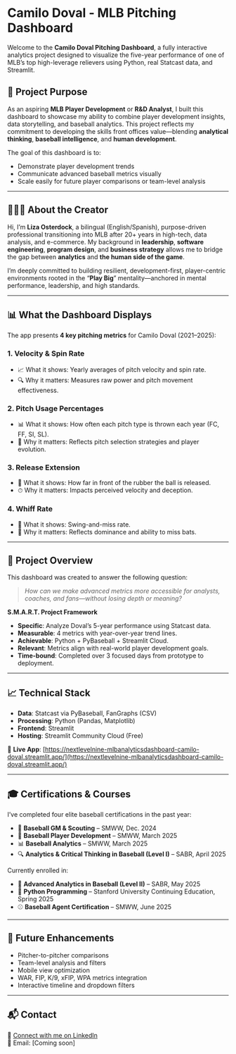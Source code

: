# Camilo Doval - MLB Pitching Dashboard

Welcome to the **Camilo Doval Pitching Dashboard**, a fully interactive analytics project designed to visualize the five-year performance of one of MLB’s top high-leverage relievers using Python, real Statcast data, and Streamlit.

## 🚀 Project Purpose
As an aspiring **MLB Player Development** or **R&D Analyst**, I built this dashboard to showcase my ability to combine player development insights, data storytelling, and baseball analytics. This project reflects my commitment to developing the skills front offices value—blending **analytical thinking**, **baseball intelligence**, and **human development**.

The goal of this dashboard is to:
- Demonstrate player development trends
- Communicate advanced baseball metrics visually
- Scale easily for future player comparisons or team-level analysis

---

## 👩🏻‍💻 About the Creator

Hi, I’m **Liza Osterdock**, a bilingual (English/Spanish), purpose-driven professional transitioning into MLB after 20+ years in high-tech, data analysis, and e-commerce. My background in **leadership**, **software engineering**, **program design**, and **business strategy** allows me to bridge the gap between **analytics** and **the human side of the game**.

I’m deeply committed to building resilient, development-first, player-centric environments rooted in the “**Play Big**” mentality—anchored in mental performance, leadership, and high standards.

---

## 📊 What the Dashboard Displays

The app presents **4 key pitching metrics** for Camilo Doval (2021–2025):

### 1. Velocity & Spin Rate
- 📈 What it shows: Yearly averages of pitch velocity and spin rate.
- 🔍 Why it matters: Measures raw power and pitch movement effectiveness.

### 2. Pitch Usage Percentages
- 📊 What it shows: How often each pitch type is thrown each year (FC, FF, SI, SL).
- 🧠 Why it matters: Reflects pitch selection strategies and player evolution.

### 3. Release Extension
- 🦵 What it shows: How far in front of the rubber the ball is released.
- ⏱ Why it matters: Impacts perceived velocity and deception.

### 4. Whiff Rate
- 💨 What it shows: Swing-and-miss rate.
- 🔑 Why it matters: Reflects dominance and ability to miss bats.

---

## 📄 Project Overview

This dashboard was created to answer the following question:

> *How can we make advanced metrics more accessible for analysts, coaches, and fans—without losing depth or meaning?*

**S.M.A.R.T. Project Framework**  
- **Specific**: Analyze Doval’s 5-year performance using Statcast data.  
- **Measurable**: 4 metrics with year-over-year trend lines.  
- **Achievable**: Python + PyBaseball + Streamlit Cloud.  
- **Relevant**: Metrics align with real-world player development goals.  
- **Time-bound**: Completed over 3 focused days from prototype to deployment.

---

## 📈 Technical Stack
- **Data**: Statcast via PyBaseball, FanGraphs (CSV)
- **Processing**: Python (Pandas, Matplotlib)
- **Frontend**: Streamlit
- **Hosting**: Streamlit Community Cloud (Free)

📎 **Live App**: [https://nextlevelnine-mlbanalyticsdashboard-camilo-doval.streamlit.app/](https://nextlevelnine-mlbanalyticsdashboard-camilo-doval.streamlit.app/)

---

## 🎓 Certifications & Courses

I’ve completed four elite baseball certifications in the past year:

- 🧠 **Baseball GM & Scouting** – SMWW, Dec. 2024  
- 🧠 **Baseball Player Development** – SMWW, March 2025  
- 📊 **Baseball Analytics** – SMWW, March 2025  
- 🔍 **Analytics & Critical Thinking in Baseball (Level I)** – SABR, April 2025

Currently enrolled in:
- 🔬 **Advanced Analytics in Baseball (Level II)** – SABR, May 2025  
- 🐍 **Python Programming** – Stanford University Continuing Education, Spring 2025  
- ⚾ **Baseball Agent Certification** – SMWW, June 2025  

---

## 🔮 Future Enhancements
- Pitcher-to-pitcher comparisons
- Team-level analysis and filters
- Mobile view optimization
- WAR, FIP, K/9, xFIP, WPA metrics integration
- Interactive timeline and dropdown filters

---

## 📬 Contact

🔗 [Connect with me on LinkedIn](https://www.linkedin.com/in/lizaosterdock/)  
📧 Email: [Coming soon]
